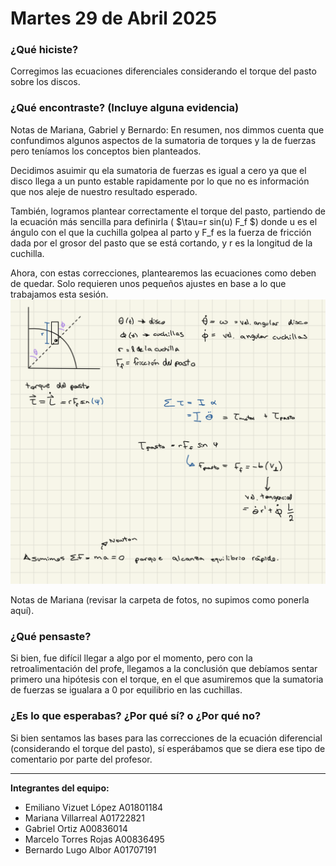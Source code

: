 # Martes 29 de Abril 2025

### ¿Qué hiciste?
Corregimos las ecuaciones diferenciales considerando el torque del pasto sobre los discos.

### ¿Qué encontraste? (Incluye alguna evidencia)
Notas de Mariana, Gabriel y Bernardo: 
En resumen, nos dimmos cuenta que confundimos algunos aspectos de la sumatoria 
de torques y la de fuerzas pero teníamos los conceptos bien planteados. 

Decidimos asuimir qu ela sumatoria de fuerzas es igual a cero ya que el disco llega 
a un punto estable rapidamente por lo que no es información que nos aleje de 
nuestro resultado esperado. 

También, logramos plantear correctamente el torque del pasto, partiendo de la 
ecuación más sencilla para definirla ( $\tau=r sin(u) F_f $)  donde u es el ángulo
con el que la cuchilla golpea al parto y F_f es la fuerza de fricción dada por
el grosor del pasto que se está cortando, y r es la longitud de la cuchilla.

Ahora, con estas correcciones, plantearemos las ecuaciones como deben de quedar. 
Solo requieren unos pequeños ajustes en base a lo que trabajamos esta sesión. ![texto](https://github.com/Vizuet775/Reto-determin-sticos/blob/main/Bitacora/Fotos/foto_s8.png)

Notas de Mariana (revisar la carpeta de fotos, no supimos como ponerla aquí). 

### ¿Qué pensaste?
Si bien, fue difícil llegar a algo por el momento, pero con la retroalimentación del profe, llegamos a la conclusión que debíamos sentar primero una hipótesis con el torque, en el que asumiremos que la sumatoria de fuerzas se igualara a 0 por equilibrio en las cuchillas.

### ¿Es lo que esperabas? ¿Por qué sí? o ¿Por qué no?
Si bien sentamos las bases para las correcciones de la ecuación diferencial (considerando el torque del pasto), sí esperábamos que se diera ese tipo de comentario por parte del profesor.

---

**Integrantes del equipo:**

- Emiliano Vizuet López A01801184  
- Mariana Villarreal A01722821  
- Gabriel Ortiz A00836014  
- Marcelo Torres Rojas A00836495  
- Bernardo Lugo Albor A01707191
